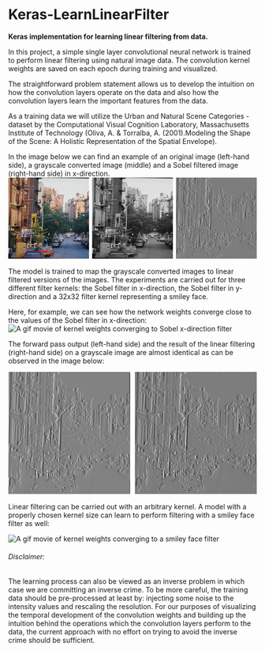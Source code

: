 # Keras-LearnLinearFilter
**Keras implementation for learning linear filtering from data.**

In this project, a simple single layer convolutional neural network is trained to perform linear filtering using natural image data.
The convolution kernel weights are saved on each epoch during training and visualized. 

The straightforward problem statement allows us to develop the intuition on how the convolution layers operate on the data and also how the convolution layers learn the important features from the data.

As a training data we will utilize the Urban and Natural Scene Categories - dataset by the Computational Visual Cognition Laboratory, Massachusetts Institute of Technology (Oliva, A. & Torralba, A. (2001).Modeling the Shape of the Scene: A Holistic Representation of the Spatial Envelope).

In the image below we can find an example of an original image (left-hand side), a grayscale converted image (middle) and a Sobel filtered image (right-hand side) in x-direction.
![Original, grayscale and Sobel filtered image](OriginalGrayFiltered_sobelx.png?raw=true "Original, grayscale and Sobel filtered image")

The model is trained to map the grayscale converted images to linear filtered versions of the images.
The experiments are carried out for three different filter kernels: the Sobel filter in x-direction, the Sobel filter in y-direction and a 32x32 filter kernel representing a smiley face.

Here, for example, we can see how the network weights converge close to the values of the Sobel filter in x-direction:
![A gif movie of kernel weights converging to Sobel x-direction filter](weightmoviegx.gif?raw=true "A gif movie of kernel weights converging to Sobel x-direction filter")

The forward pass output (left-hand side) and the result of the linear filtering (right-hand side) on a grayscale image are almost identical as can be observed in the image below:

![Output of the neural network and the result of the Sobel filtering in x-direction](PredictedFiltered_sobelx.png?raw=true "Output of the neural network and the result of the Sobel filtering in x-direction")

Linear filtering can be carried out with an arbitrary kernel.
A model with a properly chosen kernel size can learn to perform filtering with a smiley face filter as well:

![A gif movie of kernel weights converging to a smiley face filter](weightmoviesmiley.gif?raw=true "A gif movie of kernel weights converging to a smiley face filter")

###### Disclaimer:
The learning process can also be viewed as an inverse problem in which case we are committing an inverse crime.
To be more careful, the training data should be pre-processed at least by: injecting some noise to the intensity values and rescaling the resolution.
For our purposes of visualizing the temporal development of the convolution weights and building up the intuition behind the operations which the convolution layers perform to the data, the current approach with no effort on trying to avoid the inverse crime should be sufficient.
